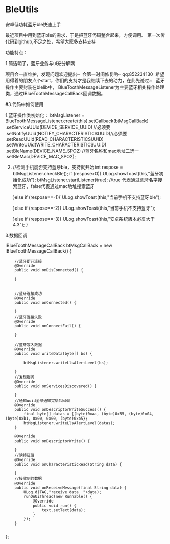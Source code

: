# BleUtils
安卓低功耗蓝牙ble快速上手

最近项目中用到蓝牙ble的需求，于是把蓝牙代码整合起来，方便调用。
 第一次传代码到github,不足之处，希望大家多支持支持  


功能特点：  

1.简洁明了，蓝牙业务与ui充分解耦


项目会一直维护，发现问题欢迎提出~  会第一时间修复哟~  qq:852234130  希望用得着的朋友点个start，你们的支持才是我继续下去的动力，在此先谢过~  
蓝牙操作主要封装在blelib中， BlueToothMessageListener为主要蓝牙相关操作处理类，通过IBlueToothMessageCallBack回调数据。
       

#3.代码中如何使用
  
1.蓝牙操作类初始化：
 btMsgListener = BlueToothMessageListener.create(this).setCallback(btMsgCallBack)
                .setServiceUUid(DEVICE_SERVICE_UUID) //必须要
                .setNotifyUUid(NOTIFY_CHARACTERISTICSUUID)//必须要
                .setReadUUid(READ_CHARACTERISTICSUUID)
                .setWriteUUid(WRITE_CHARACTERISTICSUUID)
                .setBleName(DEVICE_NAME_SPO2) //蓝牙名称和mac地址二选一
                .setBleMac(DEVICE_MAC_SPO2);
    
  2.  //检测手机能否支持蓝牙ble，支持就开始
        int respose = btMsgListener.checkBle();
        if (respose>0){
            ULog.showToast(this,"蓝牙初始化成功");
            btMsgListener.startListener(true);  //true 代表通过蓝牙名字搜索蓝牙，false代表通过mac地址搜索蓝牙

        }else if (respose==-1){
            ULog.showToast(this,"当前手机不支持蓝牙ble");

        }else if (respose==-2){
            ULog.showToast(this,"当前手机不支持蓝牙");

        }else if (respose==-3){
            ULog.showToast(this,"安卓系统版本必须大于4.3");
        }


		

3.数据回调<br>
    
  
  IBlueToothMessageCallBack btMsgCallBack = new IBlueToothMessageCallBack() {

        //蓝牙断开连接
        @Override
        public void onDisConnected() {

        }


        //蓝牙连接成功
        @Override
        public void onConnected() {

        }
        //蓝牙连接失败
        @Override
        public void onConnectFail() {

        }

        //蓝牙写入数据
        @Override
        public void writeData(byte[] bs) {

            btMsgListener.writeLlsAlertLevel(bs);

        }
        //发现服务
        @Override
        public void onServicesDiscovered() {

        }
        //通知uuid全部通知完毕后回调
        @Override
        public void onDescriptorWriteSuccess() {
            final byte[] datas = {(byte)0xaa, (byte)0x55, (byte)0x04, (byte)0xb1, 0x00, 0x00, (byte)0xb5};
            btMsgListener.writeLlsAlertLevel(datas);
        }

        @Override
        public void onDescriptorWrite() {

        }
        //读特征值
        @Override
        public void onCharacteristicRead(String data) {

        }
        //接收到的数据
        @Override
        public void onReceiveMessage(final String data) {
            ULog.d(TAG,"receive data  "+data);
            runOnUiThread(new Runnable() {
                @Override
                public void run() {
                    text.setText(data);
                }
            });
        }


    };
